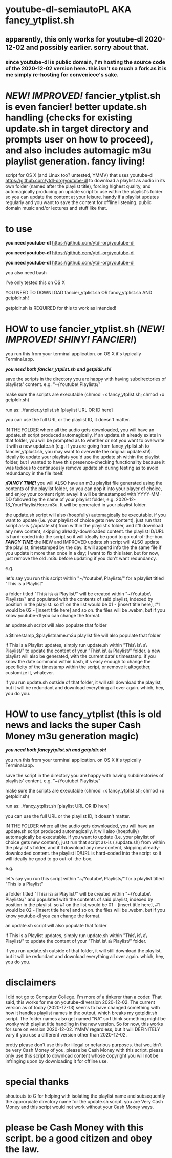 # youtube-dl-semiautoPL AKA fancy_ytplist.sh
## apparently, this only works for youtube-dl 2020-12-02 and possibly earlier. sorry about that.
### since youtube-dl is public domain, I'm hosting the source code of the 2020-12-02 version here. this isn't so much a fork as it is me simply re-hosting for conveniece's sake.

# ***NEW! IMPROVED!*** fancier_ytplist.sh is even fancier! better update.sh handling (checks for existing update.sh in target directory and prompts user on how to proceed), and also includes automagic m3u playlist generation. fancy living!

script for OS X (and Linux too? untested, YMMV) that uses youtube-dl https://github.com/ytdl-org/youtube-dl to download a playlist as audio in its own folder (named after the playlist title), forcing highest quality, and automagically producing an update script to use within the playlist's folder so you can update the content at your leisure. handy if a playlist updates regularly and you want to save the content for offline listening. public domain music and/or lectures and stuff like that.

# to use

**you need youtube-dl** https://github.com/ytdl-org/youtube-dl

**you need youtube-dl** https://github.com/ytdl-org/youtube-dl

**you need youtube-dl** https://github.com/ytdl-org/youtube-dl

you also need bash

I've only tested this on OS X

YOU NEED TO DOWNLOAD fancier_ytplist.sh OR fancy_ytplist.sh AND getpldir.sh!

getpldir.sh is REQUIRED for this to work as intended!

# HOW to use fancier_ytplist.sh (***NEW! IMPROVED! SHINY! FANCIER!***)

you run this from your terminal application. on OS X it's typically Terminal.app.

***you need both fancier_ytplist.sh and getpldir.sh!***

save the scripts in the directory you are happy with having subdirectories of playlists' content. e.g. "~/Youtube\ Playlists/"

make sure the scripts are executable (chmod +x fancy_ytplist.sh; chmod +x getpldir.sh)

run as: ./fancier_ytplist.sh [playlist URL OR ID here]

you can use the full URL or the playlist ID, it doesn't matter.

IN THE FOLDER where all the audio gets downloaded, you will have an update.sh script produced automagically. if an update.sh already exists in that folder, you will be prompted as to whether or not you want to overwrite it with a new update.sh (e.g. if you are going from fancy_ytplist.sh to fancier_ytplust.sh, you may want to overwrite the original update.sh!). ideally to update your playlists you'd use the update.sh within the playlist folder, but I wanted to have this presence-checking functionality because it was tedious to continuously remove update.sh during testing as to avoid redundancy in the file itself.

***¡FANCY TIME!*** you will ALSO have an m3u playlist file generated using the contents of the playlist folder, so you can pop it into your player of choice, and enjoy your content right away! it will be timestamped with YYYY-MM-DD followed by the name of your playlist folder, e.g. 2020-12-13_YourPlaylistHere.m3u. It will be generated in your playlist folder.

the update.sh script will also (hoepfully) automagically be executable. if you want to update (i.e. your playlist of choice gets new content), just run that script as-is (./update.sh) from within the playlist's folder, and it'll download any new content, skipping already-downloaded content. the playlist ID/URL is hard-coded into the script so it will ideally be good to go out-of-the-box. ***FANCY TIME*** the NEW and IMPROVED update.sh script will ALSO update the playlist, timestamped by the day. it will append info the the same file if you update it more than once in a day; I want to fix this later, but for now, just remove the old .m3u before updating if you don't want redundancy.

e.g.

let's say you run this script within "~/Youtube\ Playlists/" for a playlist titled "This is a Playlist"

a folder titled "This\ is\ a\ Playlist/" will be created within "~/Youtube\ Playlists/" and populated with the contents of said playlist, indexed by position in the playlist. so #1 on the list would be 01 - [insert title here], #1 would be 02 - [insert title here] and so on. the files will be .webm, but if you know youtube-dl you can change the format.

an update.sh script will also populate that folder

a $timestamp_$playlistname.m3u playlist file will also populate that folder

if This is a Playlist updates, simply run update.sh within "This\ is\ a\ Playlist/" to update the content of your "This\ is\ a\ Playlist/" folder. a new playlist will also be generated, with the current date's timestamp. if you know the date command within bash, it's easy enough to change the specificity of the timestamp within the script, or remove it altogether, customize it, whatever.

if you run update.sh outside of that folder, it will still download the playlist, but it will be redundant and download everything all over again. which, hey, you do you.

# HOW to use fancy_ytplist (this is old news and lacks the super Cash Money m3u generation magic)

***you need both fancyytplist.sh and getpldir.sh!***

you run this from your terminal application. on OS X it's typically Terminal.app.

save the script in the directory you are happy with having subdirectories of playlists' content. e.g. "~/Youtube\ Playlists/"

make sure the scripts are executable (chmod +x fancy_ytplist.sh; chmod +x getpldir.sh)

run as: ./fancy_ytplist.sh [playlist URL OR ID here]

you can use the full URL or the playlist ID, it doesn't matter.

IN THE FOLDER where all the audio gets downloaded, you will have an update.sh script produced automagically. it will also (hoepfully) automagically be executable. if you want to update (i.e. your playlist of choice gets new content), just run that script as-is (./update.sh) from within the playlist's folder, and it'll download any new content, skipping already-downloaded content. the playlist ID/URL is hard-coded into the script so it will ideally be good to go out-of-the-box.

e.g.

let's say you run this script within "~/Youtube\ Playlists/" for a playlist titled "This is a Playlist"

a folder titled "This\ is\ a\ Playlist/" will be created within "~/Youtube\ Playlists/" and populated with the contents of said playlist, indexed by position in the playlist. so #1 on the list would be 01 - [insert title here], #1 would be 02 - [insert title here] and so on. the files will be .webm, but if you know youtube-dl you can change the format.

an update.sh script will also populate that folder

if This is a Playlist updates, simply run update.sh within "This\ is\ a\ Playlist/" to update the content of your "This\ is\ a\ Playlist/" folder.

if you run update.sh outside of that folder, it will still download the playlist, but it will be redundant and download everything all over again. which, hey, you do you.

# disclaimers

I did not go to Computer College. I'm more of a tinkerer than a coder. That said, this works for me on youtube-dl version 2020-12-02. The current version as of today (2020-12-13) seems to have changed something with how it handles playlist names in the output, which breaks my getpldir.sh script. The folder names also get named "NA" so I think something might be wonky with playlist title handling in the new version. So for now, this works for sure on version 2020-12-02. YMMV regardless, but it will DEFINITELY vary if you use a different version other than 2020-12-02.

pretty please don't use this for illegal or nefarious purposes. that wouldn't be very Cash Money of you. please be Cash Money with this script. please only use this script to download content whose copyright you will not be infringing upon by downloading it for offline use.

# special thanks

shoutouts to G for helping with isolating the playlist name and subsequently the approrpiate directory name for the update.sh script. you are Very Cash Money and this script would not work without your Cash Money ways.

# please be Cash Money with this script. be a good citizen and obey the law.
